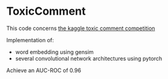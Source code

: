 # ToxicComment

This code concerns [the kaggle toxic comment competition](https://www.kaggle.com/c/jigsaw-toxic-comment-classification-challenge)

Implementation of: 
- word embedding using gensim
- several convolutional network architectures using pytorch

Achieve an AUC-ROC of 0.96
